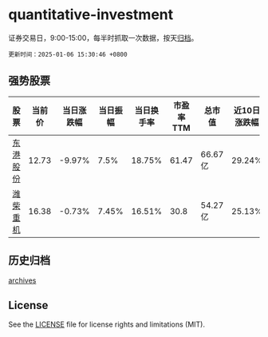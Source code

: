 # quantitative-investment

证券交易日，9:00-15:00，每半时抓取一次数据，按天[归档](archives)。

`更新时间：2025-01-06 15:30:46 +0800`

## 强势股票

|股票|当前价|当日涨跌幅|当日振幅|当日换手率|市盈率TTM|总市值|近10日涨跌幅|
|----|----|----|----|----|----|----|----|
|[东港股份](https://xueqiu.com/S/SZ002117)|12.73|-9.97%|7.5%|18.75%|61.47|66.67亿|29.24%|
|[潍柴重机](https://xueqiu.com/S/SZ000880)|16.38|-0.73%|7.45%|16.51%|30.8|54.27亿|25.13%|

## 历史归档

[archives](archives)

## License

See the [LICENSE](LICENSE) file for license rights and limitations (MIT).
